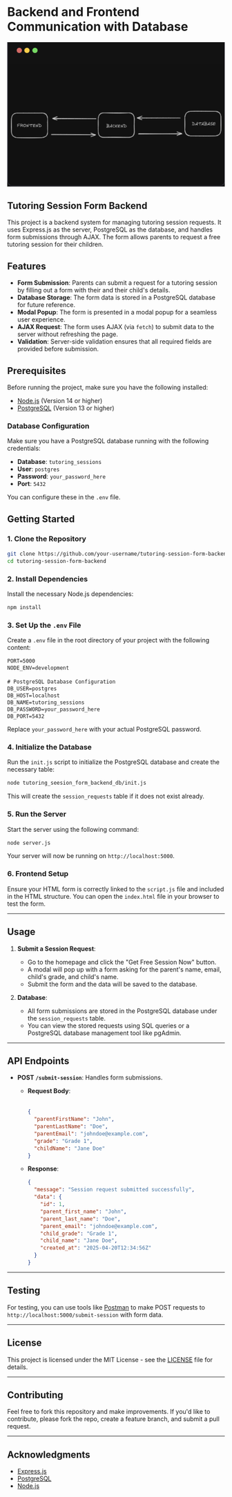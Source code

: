 # Backend and Frontend Communication with Database

![Database Sending Request](images/database_request.png)

## Tutoring Session Form Backend

This project is a backend system for managing tutoring session requests. It uses Express.js as the server, PostgreSQL as the database, and handles form submissions through AJAX. The form allows parents to request a free tutoring session for their children.

## Features

- **Form Submission**: Parents can submit a request for a tutoring session by filling out a form with their and their child's details.
- **Database Storage**: The form data is stored in a PostgreSQL database for future reference.
- **Modal Popup**: The form is presented in a modal popup for a seamless user experience.
- **AJAX Request**: The form uses AJAX (via `fetch`) to submit data to the server without refreshing the page.
- **Validation**: Server-side validation ensures that all required fields are provided before submission.

## Prerequisites

Before running the project, make sure you have the following installed:

- [Node.js](https://nodejs.org/) (Version 14 or higher)
- [PostgreSQL](https://www.postgresql.org/download/) (Version 13 or higher)

### Database Configuration

Make sure you have a PostgreSQL database running with the following credentials:

- **Database**: `tutoring_sessions`
- **User**: `postgres`
- **Password**: `your_password_here`
- **Port**: `5432`

You can configure these in the `.env` file.

## Getting Started

### 1. Clone the Repository

```bash
git clone https://github.com/your-username/tutoring-session-form-backend.git
cd tutoring-session-form-backend
```

### 2. Install Dependencies

Install the necessary Node.js dependencies:

```bash
npm install
```

### 3. Set Up the `.env` File

Create a `.env` file in the root directory of your project with the following content:

```env
PORT=5000
NODE_ENV=development

# PostgreSQL Database Configuration
DB_USER=postgres
DB_HOST=localhost
DB_NAME=tutoring_sessions
DB_PASSWORD=your_password_here
DB_PORT=5432
```

Replace `your_password_here` with your actual PostgreSQL password.

### 4. Initialize the Database

Run the `init.js` script to initialize the PostgreSQL database and create the necessary table:

```bash
node tutoring_seesion_form_backend_db/init.js
```

This will create the `session_requests` table if it does not exist already.

### 5. Run the Server

Start the server using the following command:

```bash
node server.js
```

Your server will now be running on `http://localhost:5000`.

### 6. Frontend Setup

Ensure your HTML form is correctly linked to the `script.js` file and included in the HTML structure. You can open the `index.html` file in your browser to test the form.

---

## Usage

1. **Submit a Session Request**:
  
   - Go to the homepage and click the "Get Free Session Now" button.
   - A modal will pop up with a form asking for the parent's name, email, child's grade, and child's name.
   - Submit the form and the data will be saved to the database.

2. **Database**:
   - All form submissions are stored in the PostgreSQL database under the `session_requests` table.
   - You can view the stored requests using SQL queries or a PostgreSQL database management tool like pgAdmin.

---

## API Endpoints

- **POST `/submit-session`**: Handles form submissions.
  - **Request Body**:
  
    ```json
  
    {
      "parentFirstName": "John",
      "parentLastName": "Doe",
      "parentEmail": "johndoe@example.com",
      "grade": "Grade 1",
      "childName": "Jane Doe"
    }
    ```
  
  - **Response**:
  
    ```json
    {
      "message": "Session request submitted successfully",
      "data": {
        "id": 1,
        "parent_first_name": "John",
        "parent_last_name": "Doe",
        "parent_email": "johndoe@example.com",
        "child_grade": "Grade 1",
        "child_name": "Jane Doe",
        "created_at": "2025-04-20T12:34:56Z"
      }
    }
    ```

---

## Testing

For testing, you can use tools like [Postman](https://www.postman.com/) to make POST requests to `http://localhost:5000/submit-session` with form data.

---

## License

This project is licensed under the MIT License - see the [LICENSE](LICENSE) file for details.

---

## Contributing

Feel free to fork this repository and make improvements. If you'd like to contribute, please fork the repo, create a feature branch, and submit a pull request.

---

## Acknowledgments

- [Express.js](https://expressjs.com/)
- [PostgreSQL](https://www.postgresql.org/)
- [Node.js](https://nodejs.org/)

